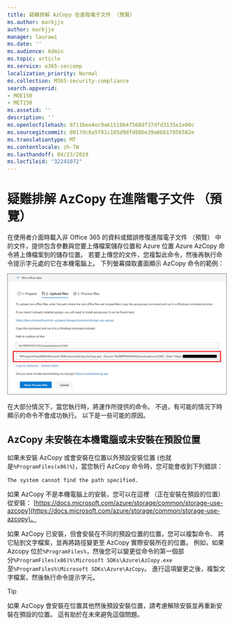```yaml
---
title: 疑難排解 AzCopy 在進階電子文件 （預覽）
ms.author: markjjo
author: markjjo
manager: laurawi
ms.date: ''
ms.audience: Admin
ms.topic: article
ms.service: o365-seccomp
localization_priority: Normal
ms.collection: M365-security-compliance
search.appverid:
- MOE150
- MET150
ms.assetid: ''
description: ''
ms.openlocfilehash: 9711bee4ec9a61510b47568df37dfd3135e1e00c
ms.sourcegitcommit: 0017dc6a5f81c165d9dfd88be39a6bb17856582e
ms.translationtype: MT
ms.contentlocale: zh-TW
ms.lasthandoff: 04/23/2019
ms.locfileid: "32241072"
---
```

# <a name="troubleshoot-azcopy-in-advanced-ediscovery-preview"></a>疑難排解 AzCopy 在進階電子文件 （預覽）

在使用者介面時載入非 Office 365 的資料或錯誤修復進階電子文件 （預覽） 中的文件，提供包含參數與您要上傳檔案儲存位置和 Azure 位置 Azure AzCopy 命令將上傳檔案到的儲存位置。 若要上傳您的文件，您複製此命令，然後再執行命令提示字元處的它在本機電腦上。  下列螢幕擷取畫面顯示 AzCopy 命令的範例：

![將非 Office 365 檔案上傳](../media/46ba68f6-af11-4e70-bb91-5fc7973516e3.png)

在大部分情況下，當您執行時，將運作所提供的命令。 不過，有可能的情況下時顯示的命令不會成功執行。 以下是一些可能的原因。

## <a name="azcopy-isnt-installed-on-the-local-computer-or-its-not-installed-in-the-default-location"></a>AzCopy 未安裝在本機電腦或未安裝在預設位置

如果未安裝 AzCopy 或會安裝在位置以外預設安裝位置 (也就是`%ProgramFiles(x86)%`)，當您執行 AzCopy 命令時，您可能會收到下列錯誤：

    The system cannot find the path specified.

如果 AzCopy 不是本機電腦上的安裝，您可以在這裡 （正在安裝在預設的位置） 從安裝： [https://docs.microsoft.com/azure/storage/common/storage-use-azcopy](https://docs.microsoft.com/azure/storage/common/storage-use-azcopy)。


如果 AzCopy 已安裝，但會安裝在不同的預設位置的位置，您可以複製命令、 將它貼到文字檔案，並再將路徑變更至 AzCopy 實際安裝所在的位置。 例如，如果 Azcopy 位於`%ProgramFiles%`，然後您可以變更從命令的第一個部分`%ProgramFiles(x86)%\Microsoft SDKs\Azure\AzCopy.exe`至`%ProgramFiles%\Microsoft SDKs\Azure\AzCopy`。 進行這項變更之後，複製文字檔案，然後執行命令提示字元。

> [!TIP]
> 如果 AzCopy 會安裝在位置其他然後預設安裝位置，請考慮解除安裝並再重新安裝在預設的位置。 這有助於在未來避免這個問題。